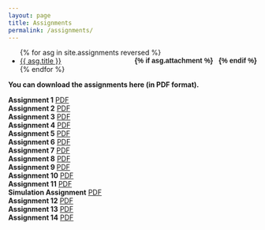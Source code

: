 ```yaml
---
layout: page
title: Assignments
permalink: /assignments/
---
```


<ul id="archive">
{% for asg in site.assignments reversed %}
      <li class="archiveposturl" style="background: transparent">
        <span><a href="{{ asg.url | prepend: site.baseurl}}">{{ asg.title }}</a></span>
<strong style="font-size:100%; font-family: 'Titillium Web', sans-serif; float:right">
<a title="Download problems (pdf)" href="{{ asg.pdf | prepend: site.baseurl }}"><i class="fas fa-file-pdf"></i></a> 
{% if asg.attachment %}
&nbsp; <a title="Download attachments (zip)" href="{{ asg.attachment | prepend: site.baseurl }}"><i class="fas fa-file-archive"></i></a>
{% endif %}
</strong> 
      </li>
{% endfor %}
</ul>

<strong>You can download the assignments here (in PDF format).</strong>


<strong>Assignment 1</strong>
<a href="https://quera.ir/course/assignments/10484/get_pdf_file">PDF</a>
<br>
<strong>Assignment 2</strong>
<a href= "https://quera.ir/course/assignments/10574/get_pdf_file">PDF</a>
<br> 
<strong>Assignment 3</strong>
<a href="https://quera.ir/course/assignments/10751/get_pdf_file">PDF</a>
<br> 
<strong>Assignment 4</strong>
<a href="https://quera.ir/course/assignments/10894/get_pdf_file">PDF</a>
<br> 
<strong>Assignment 5</strong>
<a href="https://quera.ir/course/assignments/11189/get_pdf_file">PDF</a>
<br> 
<strong>Assignment 6</strong>
<a href="https://quera.ir/course/assignments/11360/get_pdf_file ">PDF</a>
<br> 
<strong>Assignment 7</strong>
<a href="https://quera.ir/course/assignments/11611/get_pdf_file">PDF</a>
<br> 
<strong>Assignment 8</strong>
<a href="https://quera.ir/course/assignments/12045/get_pdf_file">PDF</a>
<br> 
<strong>Assignment 9 </strong>
<a href="https://quera.ir/course/assignments/12329/get_pdf_file">PDF</a>
<br> 
<strong>Assignment 10</strong>
<a href="https://quera.ir/course/assignments/12551/get_pdf_file">PDF</a>
<br> 
<strong>Assignment 11</strong>
<a href="https://quera.ir/course/assignments/12816/get_pdf_file">PDF</a>
<br> 
<strong>Simulation Assignment</strong>
<a href="https://quera.ir/course/assignments/12553/get_pdf_file">PDF</a>
<br> 
<strong>Assignment 12</strong>
<a href="https://quera.ir/course/assignments/13097/get_pdf_file">PDF</a>
<br> 
<strong>Assignment 13</strong>
<a href="https://quera.ir/course/assignments/13251/get_pdf_file">PDF</a>
<br> 
<strong>Assignment 14</strong>
<a href="https://quera.ir/course/assignments/13457/get_pdf_file">PDF</a>

